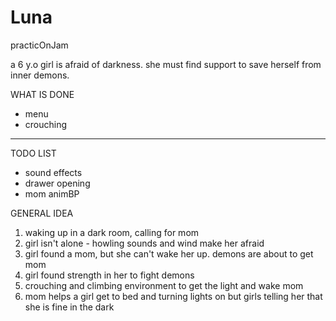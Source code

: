 # Luna
practicOnJam

a 6 y.o girl is afraid of darkness. she must find support to save herself from inner demons.

WHAT IS DONE

- menu
- crouching

----------

TODO LIST

- sound effects
- drawer opening
- mom animBP

GENERAL IDEA

1. waking up in a dark room, calling for mom
2. girl isn't alone - howling sounds and wind make her afraid
3. girl found a mom, but she can't wake her up. demons are about to get mom
4. girl found strength in her to fight demons
5. crouching and climbing environment to get the light and wake mom
6. mom helps a girl get to bed and turning lights on but girls telling her that she is fine in the dark

